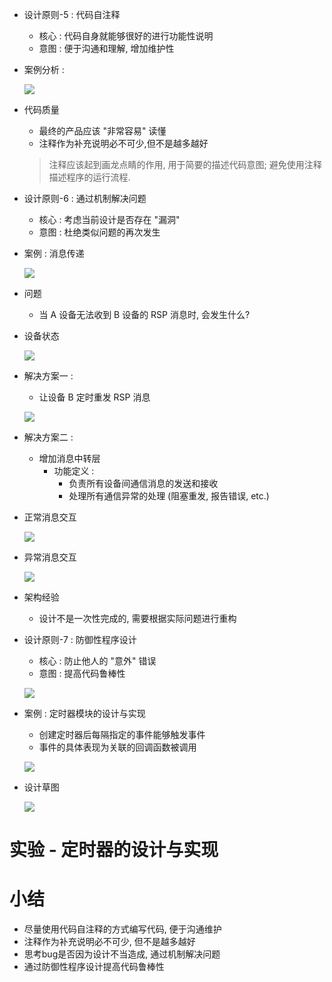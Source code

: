 - 设计原则-5 : 代码自注释
    - 核心 : 代码自身就能够很好的进行功能性说明
    - 意图 : 便于沟通和理解, 增加维护性

- 案例分析 :

    ![](_v_images_20/1.png)

- 代码质量
    - 最终的产品应该 "非常容易" 读懂
    - 注释作为补充说明必不可少,但不是越多越好
    > 注释应该起到画龙点睛的作用, 用于简要的描述代码意图; 避免使用注释描述程序的运行流程.

- 设计原则-6 : 通过机制解决问题
    - 核心 : 考虑当前设计是否存在 "漏洞"
    - 意图 : 杜绝类似问题的再次发生

- 案例 : 消息传递

    ![](_v_images_20/2.png)

- 问题
    - 当 A 设备无法收到 B 设备的 RSP 消息时, 会发生什么?

- 设备状态

    ![](_v_images_20/3.png)

- 解决方案一 :
    - 让设备 B 定时重发 RSP 消息

    ![](_v_images_20/4.png)

- 解决方案二 :
    - 增加消息中转层
        - 功能定义 :
            - 负责所有设备间通信消息的发送和接收
            - 处理所有通信异常的处理 (阻塞重发, 报告错误, etc.)

- 正常消息交互

    ![](_v_images_20/5.png)

- 异常消息交互

    ![](_v_images_20/6.png)

- 架构经验
    - 设计不是一次性完成的, 需要根据实际问题进行重构

- 设计原则-7 : 防御性程序设计
    - 核心 : 防止他人的 "意外" 错误
    - 意图 : 提高代码鲁棒性

    ![](_v_images_20/7.png)

- 案例 : 定时器模块的设计与实现
    - 创建定时器后每隔指定的事件能够触发事件
    - 事件的具体表现为关联的回调函数被调用

    ![](_v_images_20/8.png)

- 设计草图

    ![](_v_images_20/9.png)

# 实验 - 定时器的设计与实现


# 小结
- 尽量使用代码自注释的方式编写代码, 便于沟通维护
- 注释作为补充说明必不可少, 但不是越多越好
- 思考bug是否因为设计不当造成, 通过机制解决问题
- 通过防御性程序设计提高代码鲁棒性

